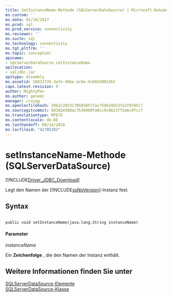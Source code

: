 ```yaml
---
title: SetInstanceName-Methode (SQLServerDataSource) | Microsoft-Dokumentation
ms.custom: ''
ms.date: 01/19/2017
ms.prod: sql
ms.prod_service: connectivity
ms.reviewer: ''
ms.suite: sql
ms.technology: connectivity
ms.tgt_pltfrm: ''
ms.topic: conceptual
apiname:
- SQLServerDataSource.setInstanceName
apilocation:
- sqljdbc.jar
apitype: Assembly
ms.assetid: 58833726-3a7e-46be-ac0e-4c602d865262
caps.latest.revision: 9
author: MightyPen
ms.author: genemi
manager: craigg
ms.openlocfilehash: 29b2c2033c705858577ac759b34b53fa2f9395c7
ms.sourcegitcommit: 603d2e588ac7b36060fa0cc9c8621ff2a6c0fcc7
ms.translationtype: MTE75
ms.contentlocale: de-DE
ms.lasthandoff: 08/14/2018
ms.locfileid: "42785282"
---
```

# <a name="setinstancename-method-sqlserverdatasource"></a>setInstanceName-Methode (SQLServerDataSource)
[!INCLUDE[Driver_JDBC_Download](../../../includes/driver_jdbc_download.md)]

  Legt den Namen der [!INCLUDE[ssNoVersion](../../../includes/ssnoversion-md.md)]-Instanz fest.  
  
## <a name="syntax"></a>Syntax  
  
```  
  
public void setInstanceName(java.lang.String instanceName)  
```  
  
#### <a name="parameters"></a>Parameter  
 *instanceName*  
  
 Ein **Zeichenfolge** , die den Namen der Instanz enthält.  
  
## <a name="see-also"></a>Weitere Informationen finden Sie unter  
 [SQLServerDataSource-Elemente](../../../connect/jdbc/reference/sqlserverdatasource-members.md)   
 [SQLServerDataSource-Klasse](../../../connect/jdbc/reference/sqlserverdatasource-class.md)  
  
  
